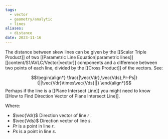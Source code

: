 ```yaml
---
tags:
  - vector
  - geometry/analytic
  - lines
aliases:
  - distance
date: 2023-11-16
---
```

The distance between skew lines can be given by the [[Scalar Triple Product]] of two [[Parametric Line Equation|parametric lines]] [[content/S1/AVLC/Vector|vector]] components and a difference between two points of each line, divided by the [[Cross Product]] of the vectors. See:

$$\begin{align*}
\frac{|\vec{Vdr},\vec{Vds},Pr-Ps|}{||\vec{Vdr}\times\vec{Vds}||}
\end{align*}$$
Perhaps if the line is a [[Plane Intersect Line]] you might need to know [[How to Find Direction Vector of Plane Intersect Line]].

Where:
- $\vec{Vdr}$ Direction vector of line $r$ .
- $\vec{Vds}$ Direction vector of line $s$.
- $Pr$ is a point in line $r$.
- $Ps$ is a point in line $s$.
